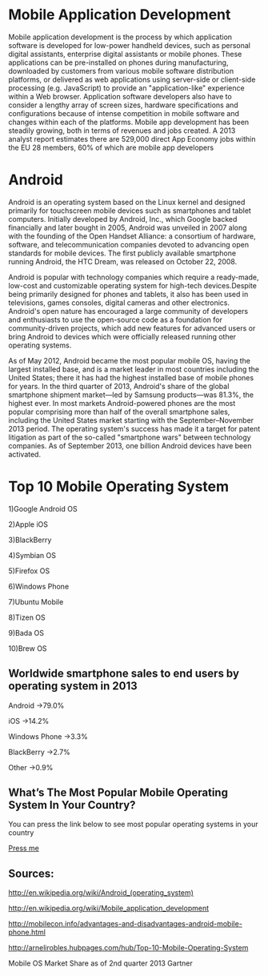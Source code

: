 # **Mobile Application Development** #

Mobile application development is the process by which application software is developed for low-power handheld devices, such as personal digital assistants, enterprise digital assistants or mobile phones. These applications can be pre-installed on phones during manufacturing, downloaded by customers from various mobile software distribution platforms, or delivered as web applications using server-side or client-side processing (e.g. JavaScript) to provide an "application-like" experience within a Web browser. Application software developers also have to consider a lengthy array of screen sizes, hardware specifications and configurations because of intense competition in mobile software and changes within each of the platforms. Mobile app development has been steadily growing, both in terms of revenues and jobs created. A 2013 analyst report estimates there are 529,000 direct App Economy jobs within the EU 28 members, 60% of which are mobile app developers


# **Android** #

Android is an operating system based on the Linux kernel and designed primarily for touchscreen mobile devices such as smartphones and tablet computers. Initially developed by Android, Inc., which Google backed financially and later bought in 2005, Android was unveiled in 2007 along with the founding of the Open Handset Alliance: a consortium of hardware, software, and telecommunication companies devoted to advancing open standards for mobile devices. The first publicly available smartphone running Android, the HTC Dream, was released on October 22, 2008.

Android is popular with technology companies which require a ready-made, low-cost and customizable operating system for high-tech devices.Despite being primarily designed for phones and tablets, it also has been used in televisions, games consoles, digital cameras and other electronics. Android's open nature has encouraged a large community of developers and enthusiasts to use the open-source code as a foundation for community-driven projects, which add new features for advanced users or bring Android to devices which were officially released running other operating systems.

As of May 2012, Android became the most popular mobile OS, having the largest installed base, and is a market leader in most countries including the United States; there it has had the highest installed base of mobile phones for years. In the third quarter of 2013, Android's share of the global smartphone shipment market—led by Samsung products—was 81.3%, the highest ever. In most markets Android-powered phones are the most popular comprising more than half of the overall smartphone sales, including the United States market starting with the September–November 2013 period. The operating system's success has made it a target for patent litigation as part of the so-called "smartphone wars" between technology companies. As of September 2013, one billion Android devices have been activated.

# **Top 10 Mobile Operating System** #

1)Google Android OS

2)Apple iOS

3)BlackBerry

4)Symbian OS

5)Firefox OS

6)Windows Phone

7)Ubuntu Mobile

8)Tizen OS

9)Bada OS

10)Brew OS

## Worldwide smartphone sales to end users by operating system in 2013 ##

Android	      ->79.0%

iOS	      ->14.2%

Windows Phone ->3.3%

BlackBerry    ->2.7%

Other	      ->0.9%

## What’s The Most Popular Mobile Operating System In Your Country? ##

You can press the link below to see most popular operating systems in your country

<a href='http://ibtimes.cartodb.com/viz/8306d2f0-4af6-11e3-b0d7-3085a9a956e8/embed_map?title=false&description=false&search=false&shareable=false&cartodb_logo=false&layer_selector=false&legends=true&scrollwheel=true&sublayer_options=1&sql=SELECT%20*%20FROM%20mobile_merge&zoom=2&center_lat=1.933226826438893&center_lon=1.58203125'>Press me</a>

## Sources: ##
http://en.wikipedia.org/wiki/Android_(operating_system)

http://en.wikipedia.org/wiki/Mobile_application_development

http://mobilecon.info/advantages-and-disadvantages-android-mobile-phone.html

http://arnelirobles.hubpages.com/hub/Top-10-Mobile-Operating-System

Mobile OS Market Share as of 2nd quarter 2013 Gartner